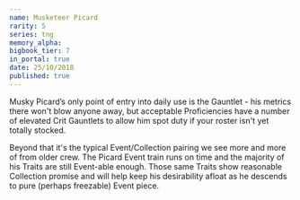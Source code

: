 ```yaml
---
name: Musketeer Picard
rarity: 5
series: tng
memory_alpha:
bigbook_tier: 7
in_portal: true
date: 25/10/2018
published: true
---
```


Musky Picard’s only point of entry into daily use is the Gauntlet - his metrics there won't blow anyone away, but acceptable Proficiencies have a number of elevated Crit Gauntlets to allow him spot duty if your roster isn't yet totally stocked. 

Beyond that it's the typical Event/Collection pairing we see more and more of from older crew. The Picard Event train runs on time and the majority of his Traits are still Event-able enough. Those same Traits show reasonable Collection promise and will help keep his desirability afloat as he descends to pure (perhaps freezable) Event piece.
